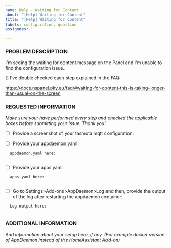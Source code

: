 ```yaml
---
name: Help - Waiting for Content
about: "[Help] Waiting for Content"
title: "[Help] Waiting for Content"
labels: configuration, question
assignees: ''

---
```


<!-- Thanks for reporting a problem for this project. READ THIS FIRST:


DO NOT DELETE ANY TEXT from this template! Otherwise the issue will be auto-closed.


This issue template is meant to help with Waiting for Content Message ONLY

Please take a few minutes to complete the requested information below.
The ability to provide assistance is greatly hampered without it.

-->


### PROBLEM DESCRIPTION

I'm seeing the waiting for content message on the Panel and I'm unable to find the configuration issue.

[] I've double checked each step explained in the FAQ:

https://docs.nspanel.pky.eu/faq/#waiting-for-content-this-is-taking-longer-than-usual-on-the-screen

### REQUESTED INFORMATION
_Make sure your have performed every step and checked the applicable boxes before submitting your issue. Thank you!_

- [ ] Provide a screenshot of your tasmota mqtt configuration:



- [ ] Provide your appdaemon.yaml: <!-- Please do not publish your mqtt password and mask it -->
```
  appdaemon.yaml here:


```

- [ ] Provide your apps.yaml:
```
  apps.yaml here:


```
- [ ] Go to Settings>Add-ons>AppDaemon>Log and then, provide the output of the log after restarting the appdaemon container:
```
  Log output here:


```

### ADDITIONAL INFORMATION

_Add information about your setup here, if any. (For example docker version of AppDaemon instead of the HomeAssistant Add-on)_
